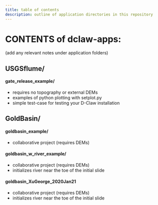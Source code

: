 ```yaml
---
title: table of contents
description: outline of application directories in this repository
---
```


# CONTENTS of dclaw-apps:
 (add any relevant notes under application folders)

## USGSflume/

#### gate_release_example/
 * requires no topography or external DEMs
 * examples of python plotting with setplot.py
 * simple test-case for testing your D-Claw installation


## GoldBasin/

#### goldbasin_example/
 * collaborative project (requires DEMs)

#### goldbasin_w_river_example/
 * collaborative project (requires DEMs)
 * initializes river near the toe of the initial slide

#### goldbasin_XuGeorge_2020Jan21
 * collaborative project (requires DEMs)
 * initializes river near the toe of the initial slide